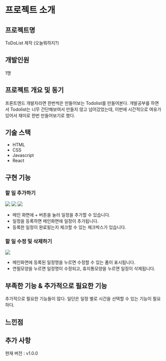 # 프로젝트 소개

## 프로젝트명
ToDoList 제작 (오늘뭐하지?)

## 개발인원
1명

## 프로젝트 개요 및 동기

프론트엔드 개발자라면 한번씩은 만들어보는 Todolist를 만들어본다. 개발공부를 하면서 Todolist는 너무 간단해보여서 만들지 않고 넘어갔었는데,
이번에 시간적으로 여유가 있어서 재미로 한번 만들어보기로 했다.

## 기술 스택

- HTML
- CSS
- Javascript
- React

## 구현 기능

### 할 일 추가하기
<img src="https://user-images.githubusercontent.com/17917009/181779729-9cdee2d4-23d3-43b1-ba5a-d31bb1ca8251.png" />
<img src="https://user-images.githubusercontent.com/17917009/181782145-8dcb0398-1164-4110-9c77-d18e011f51d4.png" />
<img src="https://user-images.githubusercontent.com/17917009/181780366-b832b961-f8ba-46a7-9bf1-ee009a25685b.png" />

- 메인 화면에 + 버튼을 눌러 일정을 추가할 수 있습니다.
- 일정을 등록하면 메인화면에 일정이 추가됩니다. 
- 등록한 일정이 완료됬는지 체크할 수 있는 체크박스가 있습니다.

### 할 일 수정 및 삭제하기
<img src="https://user-images.githubusercontent.com/17917009/181781147-6d55d409-0b7c-47ca-9c21-ba5cf85649ca.png" />

- 메인화면에 등록된 일정명을 누르면 수정할 수 있는 폼이 표시됩니다.
- 연필모양을 누르면 일정명이 수정되고, 휴지통모양을 누르면 일정이 삭제됩니다.


## 부족한 기능 & 추가적으로 필요한 기능

추가적으로 필요한 기능들이 많다. 일단은 일정 별로 시간을 선택할 수 있는 기능이 필요하다.

## 느낀점



## 추가 사항

현재 버전 : v1.0.0
